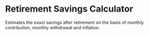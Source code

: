 # Retirement Savings Calculator
Estimates the exact savings after retirement on the basis of monthly contribution, monthly withdrawal and inflation.
